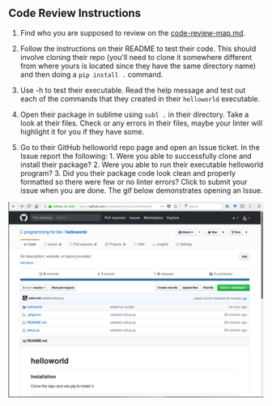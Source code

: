 ## Code Review Instructions


1. Find who you are supposed to review on the [code-review-map.md](https://github.com/programming-for-bio/5-Packaging/blob/master/code-review-map.md). 

2. Follow the instructions on their README to test their code. This 
   should involve cloning their repo (you'll need to clone it somewhere
   different from where yours is located since they have the same directory
   name) and then doing a `pip install .` command. 

3. Use -h to test their executable. Read the help message and test out each 
   of the commands that they created in their `helloworld` executable. 

4. Open their package in sublime using `subl .` in their directory. Take 
   a look at their files. Check or any errors in their files, maybe your 
   linter will highlight it for you if they have some. 

5. Go to their GitHub helloworld repo page and open an Issue ticket. In the 
   Issue report the following: 1. Were you able to successfully clone and 
   install their package? 2. Were you able to run their executable helloworld program? 3. Did you their package code look clean and properly
   formatted so there were few or no linter errors? Click to submit your 
   issue when you are done. The gif below demonstrates opening an Issue. 

![raise-a-ticket](../images/code-review.gif)



